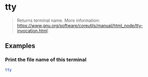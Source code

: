 # tty

> Returns terminal name. More information: <https://www.gnu.org/software/coreutils/manual/html_node/tty-invocation.html>.

## Examples

### Print the file name of this terminal

```bash
tty
```
